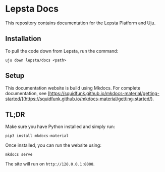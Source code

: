 # Lepsta Docs

This repository contains documentation for the Lepsta Platform and Uju.

## Installation

To pull the code down from Lepsta, run the command:
```
uju down lepsta/docs <path>
```

## Setup

This documentation website is build using Mkdocs. For complete documentation, see [https://squidfunk.github.io/mkdocs-material/getting-started/](https://squidfunk.github.io/mkdocs-material/getting-started/).

## TL;DR

Make sure you have Python installed and simply run:
```
pip3 install mkdocs-material
```
Once installed, you can run the website using:
```
mkdocs serve
```
The site will run on `http://120.0.0.1:8000`.
